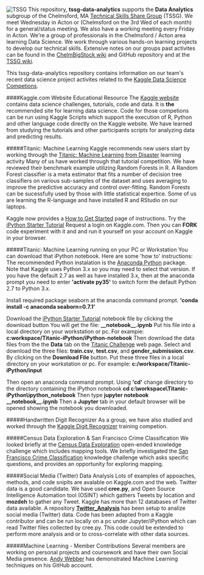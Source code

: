 ![TSSG](https://github.com/mikec964/chelmbigstock/blob/master/TSSGwiki.png) This repository, **tssg-data-analytics** supports the **Data Analytics** subgroup of the Chelmsford, MA [Technical Skills Share Group](https://groups.yahoo.com/neo/groups/TSSG-Chelmsford/info) (TSSG). We meet Wednesday in Acton or (Chelmsford  on the 3rd Wed of each month) for a general/status meeting. We also have a working meeting every Friday in Acton. We're a group of professionals in the Chelmsford / Acton area learning Data Science. We work through various hands-on learning projects to develop our technical skills. Extensive notes on our groups past activites can be found in the [ChelmBigStock wiki](https://github.com/mikec964/chelmbigstock/wiki) and GitHub repository and at the [TSSG wiki](https://github.com/mikec964/chelmbigstock/wiki).

This tssg-data-analytics repository contains information on our team's recent data science project activites related to the [Kaggle Data Science Competions](https://www.kaggle.com).

####Kaggle.com Website Educational Resource
The [Kaggle website](www/kaggle.com) contains data science challenges, tutorials, code and data. It is **the** recommended site for learning data science. Code for those competions can be run using Kaggle Scripts which support the execution of R, Python and other language code directly on the Kaggle website. We have learned from studying the tutorials and other participants scripts for analyzing data and predicting results.

#####Titanic: Machine Learning
Kaggle recommends new users start by working through the [Titanic: Machine Learning from Disaster](https://www.kaggle.com/c/titanic) learning activity Many of us have worked through that tutorial competition. We have reviewed their benchmark example utilizing Random Forests in R. A Random Forest classifier is a meta estimator that fits a number of decision tree classifiers on various sub-samples of the dataset and uses averaging to improve the predictive accuracy and control over-fitting. Random Forests can be sucessfully used by those with little statistical expertice. Some of us are learning the R-language and have installed R and RStudio on our laptops.

Kaggle now provides a [How to Get Started](https://www.kaggle.com/c/titanic#getting-started) page of instructions. Try the [iPython Starter Tutorial](https://www.kaggle.com/omarelgabry/titanic/a-journey-through-titanic) Request a login on Kaggle.com. Then you can **FORK** code experiment with it and and run it yourself on your account on Kaggle in your browser.

#####Titanic: Machine Learning running on your PC or Workstation
You can download that iPython notebook. Here are some 'how to' instructions:
The recommended Python instalation is the [Anaconda Python](https://www.continuum.io/downloads) package.
Note that Kaggle uses Python 3.x so you may need to select that version. If you have the default 2.7 as well as have installed 3.x, then at the anaconda prompt you need to enter **'activate py35'** to switch form the default Python 2.7 to Python 3.x.

Install required package seaborn  at the anaconda command prompt.
 **'conda install -c anaconda seaborn=0.7.1'**

Download the [iPython Starter Tutorial](https://www.kaggle.com/omarelgabry/titanic/a-journey-through-titanic) notebook file by clicking the download button
You will get the file: **\_\_notebook\_\_.ipynb**
Put his file into a local directory on your workstation or pc. For exampie:
**c:workspace/Titanic-iPython/iPython-notebook**
Then download the data files from the the **Data** tab on the [Titanic Challenge](https://www.kaggle.com/c/titanic) web page. Select and download the three files: **train.csv**,   **test.csv**, and **gender_submission.csv**.  By clicking on the **Download File** button. Put these three files in a local directory on your workstation or pc. For example: **c:/workspace/Titanic-iPython/input**

Then open an anaconda command prompt.
Using **'cd'** change directory to the directory containing the iPython notebook
**cd c:\workspace\Titanic-iPython\ipython\_notebook**
Then type **jupyter notebook \_\_notebook\_\_.ipynb**
Then a **Jupyter** tab in your default browser will be opened showing the notebook you downloaded. 

#####Handwritten Digit Recognizer
As a group, we have also studied and worked through the [Kaggle Digit Recognizer](https://www.kaggle.com/c/digit-recognizer) training competion.

#####Census Data Exploration & San Francisco Crime Classification
We looked briefly at the [Census Data Exploration](https://www.kaggle.com/c/2013-american-community-survey) open-ended knowledge challenge which includes mapping tools. We briefly investigated the [San Francisco Crime Classification](https://www.kaggle.com/c/sf-crime) knowledge challenge which asks specific questions, and provides an opportunity for exploring mapping.

#####Social Media (Twitter) Data Analysis
Lots of examples of appoaches, methods, and code snipits are avalable on Kaggle.com and the  web. Twitter data is a good candidate. We have used **cree.py**, and Open Source Intelligence Automation tool (OSINT) which gathers Tweets by location and **mozdeh** to gather any Tweet.  Kaggle has more than 12 databases of Twitter data available. A repository [**Twitter_Analysis**](https://github.com/NormHeckman/Twitter_Analysis) has been setup to analize social media (Twitter) data. Code has been adapted from a Kaggle contributor and can be run locally on a pc under Jupyter/iPython which can read Twitter files collected by cree.py.  This code could be extended to perform more analysis and or to cross-correlate with other data sources.

#####Machine Learning - Member Contributions
Several members are working on personal projects and coursework and have their own Social Media presence.
[Andy Webber](https://github.com/andygwebber) has demonstrated Machine Learning techniques on his GitHub account.
